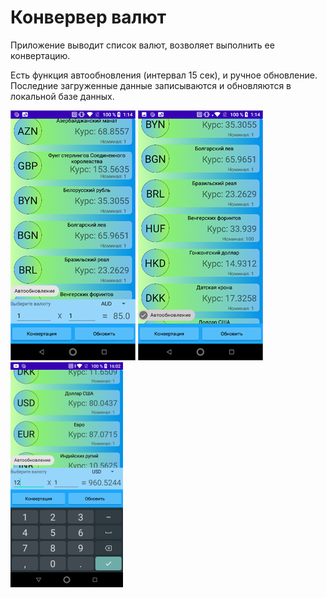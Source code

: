 # Конвервер валют

Приложение выводит список валют, возволяет выполнить ее конвертацию.

Есть функция автообновления (интервал 15 сек), и ручное обновление.
Последние загруженные данные записываются и обновляются в локальной базе данных.

![alt tag](/screen/1.png "")
![alt tag](/screen/2.png "")
![alt tag](/screen/3.png "")